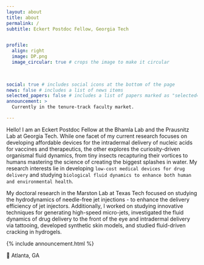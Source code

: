 ```yaml
---
layout: about
title: about
permalink: /
subtitle: Eckert Postdoc Fellow, Georgia Tech


profile:
  align: right
  image: DP.png
  image_circular: true # crops the image to make it circular
  
  

social: true # includes social icons at the bottom of the page
news: false # includes a list of news items
selected_papers: false # includes a list of papers marked as "selected={true}"
announcement: >
  Currently in the tenure-track faculty market.

---
```






Hello! I am an Eckert Postdoc Fellow at the Bhamla Lab and the Prausnitz Lab at Georgia Tech. While one facet of my current research focuses on developing affordable devices for the intradermal delivery of nucleic acids for vaccines and therapeutics, the other explores the curiosity-driven organismal fluid dynamics, from tiny insects recapturing their vortices to humans mastering the science of creating the biggest splashes in water. My research interests lie in developing `low-cost medical devices for drug delivery` and studying `biological fluid dynamics to enhance both human and environmental health`. 

My doctoral research in the Marston Lab at Texas Tech focused on studying the hydrodynamics of needle-free jet injections - to enhance the delivery efficiency of jet injectors. Additionally, I worked on studying innovative techniques for generating high-speed micro-jets, investigated the fluid dynamics of drug delivery to the front of the eye and intradermal delivery via tattooing, developed synthetic skin models, and studied fluid-driven cracking in hydrogels.

{% include announcement.html %}



:round_pushpin: Atlanta, GA


